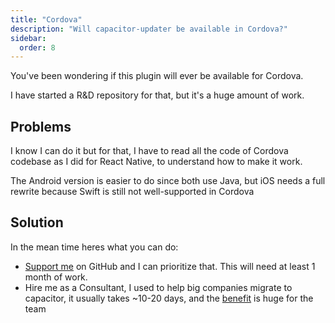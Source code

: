 ```yaml
---
title: "Cordova"
description: "Will capacitor-updater be available in Cordova?"
sidebar:
  order: 8
---
```


You've been wondering if this plugin will ever be available for Cordova.

I have started a R\&D repository for that, but it's a huge amount of work.

## Problems

I know I can do it but for that, I have to read all the code of Cordova codebase as I did for React Native, to understand how to make it work.

The Android version is easier to do since both use Java, but iOS needs a full rewrite because Swift is still not well-supported in Cordova

## Solution

In the mean time heres what you can do:

* [Support me](https://github.com/sponsors/riderx) on GitHub and I can prioritize that. This will need at least 1 month of work.
* Hire me as a Consultant, I used to help big companies migrate to capacitor, it usually takes ~10-20 days, and the [benefit](https://ionic.io/resources/articles/capacitor-vs-cordova-modern-hybrid-app-development) is huge for the team


